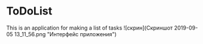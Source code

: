 # ToDoList
This is an application for making a list of tasks
![скрин](Скриншот 2019-09-05 13_11_56.png "Интерфейс приложения")
